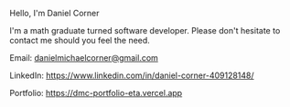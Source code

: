 Hello, I'm Daniel Corner

I'm a math graduate turned software developer. Please don't hesitate to contact me should you feel the need. 

Email: danielmichaelcorner@gmail.com

LinkedIn: https://www.linkedin.com/in/daniel-corner-409128148/

Portfolio: https://dmc-portfolio-eta.vercel.app


<!---
DMCorner/DMCorner is a ✨ special ✨ repository because its `README.md` (this file) appears on your GitHub profile.
You can click the Preview link to take a look at your changes.
--->
